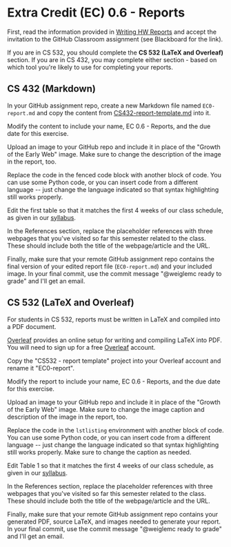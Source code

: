 # Extra Credit (EC) 0.6 - Reports

First, read the information provided in [Writing HW Reports](reports.md) and accept the invitation to the GitHub Classroom assignment (see Blackboard for the link).

If you are in CS 532, you should complete the **CS 532 (LaTeX and Overleaf)** section.  If you are in CS 432, you may complete either section - based on which tool you're likely to use for completing your reports.

## CS 432 (Markdown)

In your GitHub assignment repo, create a new Markdown file named `EC0-report.md` and copy the content from [CS432-report-template.md](CS432-report-template.md) into it.

Modify the content to include your name, EC 0.6 - Reports, and the due date for this exercise.

Upload an image to your GitHub repo and include it in place of the "Growth of the Early Web" image. Make sure to change the description of the image in the report, too.

Replace the code in the fenced code block with another block of code.  You can use some Python code, or you can insert code from a different language -- just change the language indicated so that syntax highlighting still works properly.

Edit the first table so that it matches the first 4 weeks of our class schedule, as given in our [syllabus](https://github.com/odu-cs432-websci/public/blob/main/fall21/syllabus.md#summary-schedule).

In the References section, replace the placeholder references with three webpages that you've visited so far this semester related to the class. These should include both the title of the webpage/article and the URL.

Finally, make sure that your remote GitHub assignment repo contains the final version of your edited report file (`EC0-report.md`) and your included image.  In your final commit, use the commit message "@weiglemc ready to grade" and I'll get an email.

## CS 532 (LaTeX and Overleaf)

For students in CS 532, reports must be written in LaTeX and compiled into a PDF document.  

[Overleaf](https://overleaf.com) provides an online setup for writing and compiling LaTeX into PDF.  You will need to sign up for a free [Overleaf](https://overleaf.com) account.

Copy the "CS532 - report template" project into your Overleaf account and rename it "EC0-report".

Modify the report to include your name, EC 0.6 - Reports, and the due date for this exercise.

Upload an image to your GitHub repo and include it in place of the "Growth of the Early Web" image. Make sure to change the image caption and description of the image in the report, too.

Replace the code in the `lstlisting` environment with another block of code.  You can use some Python code, or you can insert code from a different language -- just change the language indicated so that syntax highlighting still works properly.  Make sure to change the caption as needed.

Edit Table 1 so that it matches the first 4 weeks of our class schedule, as given in our [syllabus](https://github.com/odu-cs432-websci/public/blob/main/fall21/syllabus.md#summary-schedule).

In the References section, replace the placeholder references with three webpages that you've visited so far this semester related to the class. These should include both the title of the webpage/article and the URL.

Finally, make sure that your remote GitHub assignment repo contains your generated PDF, source LaTeX, and images needed to generate your report. In your final commit, use the commit message "@weiglemc ready to grade" and I'll get an email.

